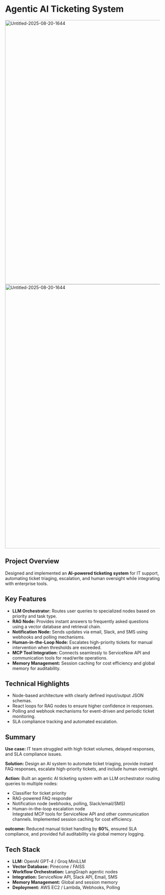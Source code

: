 # Agentic AI Ticketing System

<img width="1307" height="860" alt="Untitled-2025-08-20-1644" src="https://github.com/user-attachments/assets/265d6827-e457-46cb-89e1-656270ba59f3" /><img width="1307" height="860" alt="Untitled-2025-08-20-1644" src="https://github.com/user-attachments/assets/55b88b11-8193-4ec8-ac04-3c8f6e993668" />




## Project Overview
Designed and implemented an **AI-powered ticketing system** for IT support, automating ticket triaging, escalation, and human oversight while integrating with enterprise tools.

## Key Features
- **LLM Orchestrator:** Routes user queries to specialized nodes based on priority and task type.
- **RAG Node:** Provides instant answers to frequently asked questions using a vector database and retrieval chain.
- **Notification Node:** Sends updates via email, Slack, and SMS using webhooks and polling mechanisms.
- **Human-in-the-Loop Node:** Escalates high-priority tickets for manual intervention when thresholds are exceeded.
- **MCP Tool Integration:** Connects seamlessly to ServiceNow API and communication tools for read/write operations.
- **Memory Management:** Session caching for cost efficiency and global memory for auditability.

## Technical Highlights
- Node-based architecture with clearly defined input/output JSON schemas.
- React loops for RAG nodes to ensure higher confidence in responses.
- Polling and webhook mechanisms for event-driven and periodic ticket monitoring.
- SLA compliance tracking and automated escalation.

## Summary

**Use case:** IT team struggled with high ticket volumes, delayed responses, and SLA compliance issues.  

**Solution:** Design an AI system to automate ticket triaging, provide instant FAQ responses, escalate high-priority tickets, and include human oversight.  

**Action:** Built an agentic AI ticketing system with an LLM orchestrator routing queries to multiple nodes:
- Classifier for ticket priority
- RAG-powered FAQ responder
- Notification node (webhooks, polling, Slack/email/SMS)
- Human-in-the-loop escalation node  
Integrated MCP tools for ServiceNow API and other communication channels. Implemented session caching for cost efficiency.

**outcome:** Reduced manual ticket handling by **60%**, ensured SLA compliance, and provided full auditability via global memory logging.

## Tech Stack
- **LLM:** OpenAI GPT-4 / Groq MiniLLM  
- **Vector Database:** Pinecone / FAISS  
- **Workflow Orchestration:** LangGraph agentic nodes  
- **Integration:** ServiceNow API, Slack API, Email, SMS  
- **Memory Management:** Global and session memory  
- **Deployment:** AWS EC2 / Lambda, Webhooks, Polling

